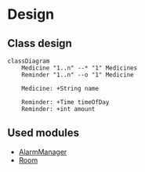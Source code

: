 # Design

## Class design

```mermaid
classDiagram
    Medicine "1..n" --* "1" Medicines
    Reminder "1..n" --o "1" Medicine

    Medicine: +String name

    Reminder: +Time timeOfDay
    Reminder: +int amount
```

## Used modules

- [AlarmManager](https://developer.android.com/reference/android/app/AlarmManager)
- [Room](https://developer.android.com/training/data-storage/room/)